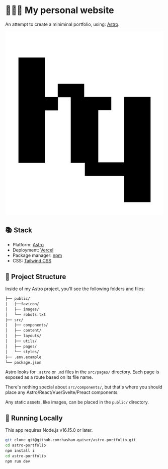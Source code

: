 # 🧑🏻‍💻 My personal website

An attempt to create a miniminal portfolio, using: [Astro](https://astro.build/).

![hqlogo](/public/blacklogo.png)

## 📚 Stack

- Platform: [Astro](https://astro.build/)
- Deployment: [Vercel](https://vercel.com/)
- Package manager: [npm](https://www.npmjs.com/)
- CSS: [Tailwind CSS](https://tailwindcss.com/)

## 🚀 Project Structure

Inside of my Astro project, you'll see the following folders and files:

```bash
├── public/
│   ├──favicon/
│   ├── images/
│   └── robots.txt
├── src/
│   ├── components/
│   ├── content/
│   ├── layouts/
│   ├── utils/
│   ├── pages/
│   └── styles/
├── .env.example
└── package.json
```

Astro looks for `.astro` or `.md` files in the `src/pages/` directory. Each page is exposed as a route based on its file name.

There's nothing special about `src/components/`, but that's where you should place any Astro/React/Vue/Svelte/Preact components.

Any static assets, like images, can be placed in the `public/` directory.

## 🧞 Running Locally

This app requires Node.js v16.15.0 or later.

```bash
git clone git@github.com:hasham-qaiser/astro-portfolio.git
cd astro-portfolio
npm install i
cd astro-portfolio
npm run dev
```
